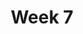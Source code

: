 ---
    title: Week 7
    weekNumber: 7
    days:
      - date: 2023-2-21
        events:
          
          "**HW 4**{: .label .label-hw } [Simulation, Sampling, and Hypothesis Testing](http://datahub.ucsd.edu/user-redirect/git-sync?repo=https://github.com/dsc-courses/dsc10-2023-wi&subPath=homeworks/hw04/hw04.ipynb)":
      - date: 2023-2-22
        events:
          "**LEC 17**{: .label .label-lecture } Permutation Testing, Bootstrapping":
            "[CIT 12.2-13.2](https://inferentialthinking.com/chapters/12/2/Causality.html)"
        
          "**DIS 7**{: .label .label-disc } Hypothesis Testing and Permutation Testing":
                
      - date: 2023-2-24
        events:
          "**LEC 18**{: .label .label-lecture } Bootstrapping, Percentiles, and Confidence Intervals":
            "[CIT 13.1-13.3](https://inferentialthinking.com/chapters/13/1/Percentiles.html)"

      - date: 2023-2-25
        events:
          
          "**Lab 5**{: .label .label-lab } Resampling and the Bootstrap":
---